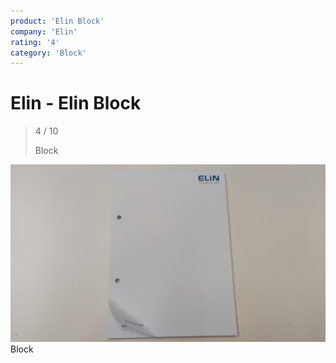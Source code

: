 ```yaml
---
product: 'Elin Block'
company: 'Elin'
rating: '4'
category: 'Block'
---
```


# Elin - Elin Block
>
> 4 / 10
>
> Block

![Elin Block](./assets/elin-elin-block-837bf16b-a6f3-4836-9d41-4dc6b5b61e1f.jpg)
Block

